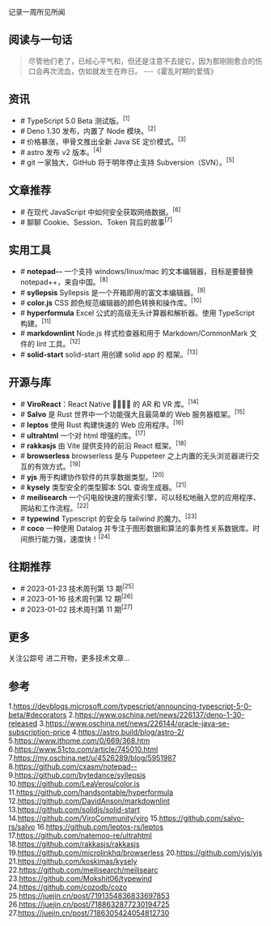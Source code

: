 记录一周所见所闻

## 阅读与一句话

> 尽管他们老了，已经心平气和，但还是注意不去提它，因为那刚刚愈合的伤口会再次流血，仿如就发生在昨日。 ---《霍乱时期的爱情》

## 资讯

- \# TypeScript 5.0 Beta 测试版。<sup>[1]<sup>
- \# Deno 1.30 发布，内置了 Node 模块。<sup>[2]<sup>
- \# 价格暴涨，甲骨文推出全新 Java SE 定价模式。<sup>[3]<sup>
- \# astro 发布 v2 版本。<sup>[4]<sup>
- \# git 一家独大，GitHub 将于明年停止支持 Subversion（SVN）。<sup>[5]<sup>

## 文章推荐

- \# 在现代 JavaScript 中如何安全获取网络数据。<sup>[6]<sup>
- \# 聊聊 Cookie、Session、Token 背后的故事<sup>[7]<sup>

## 实用工具

- \# **notepad--** 一个支持 windows/linux/mac 的文本编辑器，目标是要替换 notepad++，来自中国。<sup>[8]<sup>
- \# **syllepsis** Syllepsis 是一个开箱即用的富文本编辑器。<sup>[9]<sup>
- \# **color.js** CSS 颜色规范编辑器的颜色转换和操作库。<sup>[10]<sup>
- \# **hyperformula** Excel 公式的高级无头计算器和解析器。使用 TypeScript 构建。<sup>[11]<sup>
- \# **markdownlint** Node.js 样式检查器和用于 Markdown/CommonMark 文件的 lint 工具。<sup>[12]<sup>
- \# **solid-start** solid-start 用创建 solid app 的 框架。<sup>[13]<sup>

## 开源与库

- \# **ViroReact**：React Native 📳🖤💙💛 的 AR 和 VR 库。<sup>[14]<sup>
- \# **Salvo** 是 Rust 世界中一个功能强大且最简单的 Web 服务器框架。<sup>[15]<sup>
- \# **leptos** 使用 Rust 构建快速的 Web 应用程序。<sup>[16]<sup>
- \# **ultrahtml** 一个对 html 增强的库。<sup>[17]<sup>
- \# **rakkasjs** 由 Vite 提供支持的前沿 React 框架。<sup>[18]<sup>
- \# **browserless** browserless 是与 Puppeteer 之上内置的无头浏览器进行交互的有效方式。<sup>[19]<sup>
- \# **yjs** 用于构建协作软件的共享数据类型。<sup>[20]<sup>
- \# **kysely** 类型安全的类型脚本 SQL 查询生成器。<sup>[21]<sup>
- \# **meilisearch** 一个闪电般快速的搜索引擎，可以轻松地融入您的应用程序、网站和工作流程。<sup>[22]<sup>
- \# **typewind** Typescript 的安全与 tailwind 的魔力。<sup>[23]<sup>
- \# **coco** 一种使用 Datalog 并专注于图形数据和算法的事务性关系数据库。时间旅行能力强，速度快！<sup>[24]<sup>

## 往期推荐

- \# 2023-01-23 技术周刊第 13 期<sup>[25]<sup>
- \# 2023-01-16 技术周刊第 12 期<sup>[26]<sup>
- \# 2023-01-02 技术周刊第 11 期<sup>[27]<sup>

## 更多

关注公踪号 进二开物，更多技术文章...

## 参考

1.https://devblogs.microsoft.com/typescript/announcing-typescript-5-0-beta/#decorators
2.https://www.oschina.net/news/226137/deno-1-30-released
3.https://www.oschina.net/news/226144/oracle-java-se-subscription-price
4.https://astro.build/blog/astro-2/
5.https://www.ithome.com/0/669/368.htm
6.https://www.51cto.com/article/745010.html
7.https://my.oschina.net/u/4526289/blog/5951987
8.https://github.com/cxasm/notepad--
9.https://github.com/bytedance/syllepsis
10.https://github.com/LeaVerou/color.js
11.https://github.com/handsontable/hyperformula
12.https://github.com/DavidAnson/markdownlint
13.https://github.com/solidjs/solid-start
14.https://github.com/ViroCommunity/viro
15.https://github.com/salvo-rs/salvo
16.https://github.com/leptos-rs/leptos
17.https://github.com/natemoo-re/ultrahtml
18.https://github.com/rakkasjs/rakkasjs
19.https://github.com/microlinkhq/browserless
20.https://github.com/yjs/yjs
21.https://github.com/koskimas/kysely
22.https://github.com/meilisearch/meilisearc
23.https://github.com/Mokshit06/typewind
24.https://github.com/cozodb/cozo
25.https://juejin.cn/post/7191354836833697853
26.https://juejin.cn/post/7188632877230194725
27.https://juejin.cn/post/7186305424054812730
